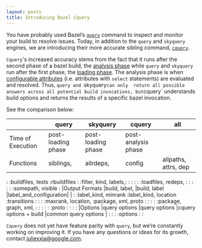 ```yaml
---
layout: posts
title: Introducing Bazel Cquery
---
```


You have probably used Bazel’s [`query`](https://docs.bazel.build/versions/master/query.html) command to 
inspect and monitor your build to resolve issues. Today, in addition to the `query` and `skyquery` engines, 
we are introducing their more accurate sibling command, [`cquery`](https://docs.bazel.build/versions/master/cquery.html).

`Cquery`'s increased accuracy stems from the fact that it runs after the second phase of a bazel build, the
[analysis phase](https://docs.bazel.build/versions/master/user-manual.html#analysis-phase) while `query` and `skyquery`
run after the first phase, the [loading phase](https://docs.bazel.build/versions/master/user-manual.html#loading-phase). 
The analysis phase is when [configurable attributes](https://docs.bazel.build/versions/master/be/common-definitions.html#configurable-attributes)
(i.e. attributes with `select` statements) are evaluated and resolved. Thus, `query and `skyquery` can only 
return all possible answers across all potential build invocations, but `cquery` understands build options and returns
the results of a specific bazel invocation.

See the comparison below:

|                     |query                |skyquery             |cquery                 |all                  |
|---------------------|---------------------|---------------------|-----------------------|---------------------|
|Time of Execution    |post-loading phase   |post-loading phase   |post-analysis phase    |                     |
|Functions            |siblings,            |allrdeps,            |config                 |allpaths, attrs, dep |
:                     :buildfiles, tests    :rbuildfiles          :                       :filter, kind, labels,:
:                     :                     :                     :                       :loadfiles, redeps,   :
:                     :                     :                     :                       :somepath, visible    :
|Output Formats       |build, label,        |build, label         |label_and_configuration|                     |
:                     :label_kind, minrank  :label_kind, location :transitions            :                     :
:                     :maxrank, location,   :package, xml, proto  :                       :                     :
:                     :package, graph, xml, :                     :                       :                     :
:                     :proto                :                     :                       :                     :
|Options              |query options        |query options        |cquery options + build |common query options |
:                     :                     :                     :options                :                     :

`Cquery` does not yet have feature parity with `query`, but we’re constantly working on improving it. If you
have any questions or ideas for its growth, contact juliexxia@google.com.
